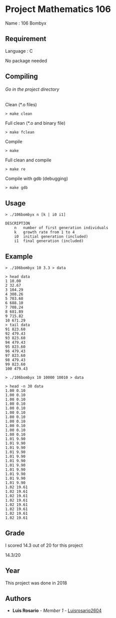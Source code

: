 # Project Mathematics 106

Name : 106 Bombyx

## Requirement

Language : C

No package needed

## Compiling

###### Go in the project directory

Clean (*.o files)
```
> make clean
```

Full clean (*.o and binary file)
```
> make fclean
```

Compile
```
> make
```

Full clean and compile
```
> make re
```

Compile with gdb (debugging)
```
> make gdb
```

## Usage

```
> ./106bombyx n [k | i0 i1]

DESCRIPTION
    n   number of first generation individuals
    k   growth rate from 1 to 4
    i0  initial generation (included)
    i1  final generation (included)
```

## Example

```
> ./106bombyx 10 3.3 > data

> head data
1 10.00
2 32.67
3 104.29
4 308.26
5 703.68
6 688.10
7 708.24
8 681.89
9 715.82
10 671.29
> tail data
91 823.60
92 479.43
93 823.60
94 479.43
95 823.60
96 479.43
97 823.60
98 479.43
99 823.60
100 479.43
```

```
> ./106bombyx 10 10000 10010 > data

> head -n 30 data
1.00 0.10
1.00 0.10
1.00 0.10
1.00 0.10
1.00 0.10
1.00 0.10
1.00 0.10
1.00 0.10
1.00 0.10
1.00 0.10
1.00 0.10
1.01 9.90
1.01 9.90
1.01 9.90
1.01 9.90
1.01 9.90
1.01 9.90
1.01 9.90
1.01 9.90
1.01 9.90
1.01 9.90
1.01 9.90
1.02 19.61
1.02 19.61
1.02 19.61
1.02 19.61
1.02 19.61
1.02 19.61
1.02 19.61
1.02 19.61
```

## Grade

I scored 14.3 out of 20 for this project

14.3/20

## Year

This project was done in 2018

## Authors

* **Luis Rosario** - *Member 1* - [Luisrosario2604](https://github.com/Luisrosario2604)